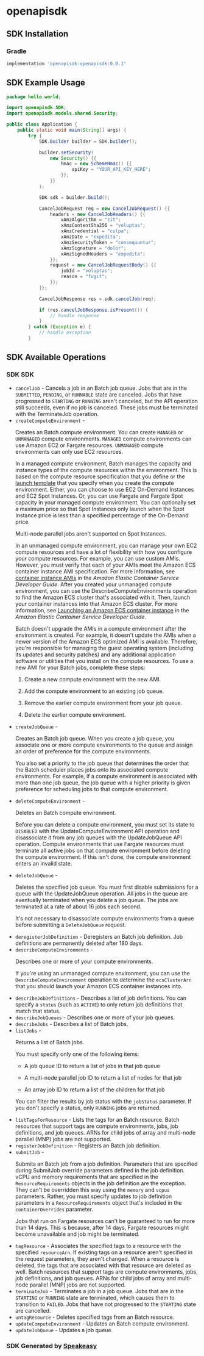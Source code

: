 # openapisdk

<!-- Start SDK Installation -->
## SDK Installation

### Gradle

```groovy
implementation 'openapisdk:openapisdk:0.0.1'
```
<!-- End SDK Installation -->

## SDK Example Usage
<!-- Start SDK Example Usage -->
```java
package hello.world;

import openapisdk.SDK;
import openapisdk.models.shared.Security;

public class Application {
    public static void main(String[] args) {
        try {
            SDK.Builder builder = SDK.builder();

            builder.setSecurity(
                new Security() {{
                    hmac = new SchemeHmac() {{
                        apiKey = "YOUR_API_KEY_HERE";
                    }};
                }}
            );

            SDK sdk = builder.build();

            CancelJobRequest req = new CancelJobRequest() {{
                headers = new CancelJobHeaders() {{
                    xAmzAlgorithm = "sit";
                    xAmzContentSha256 = "voluptas";
                    xAmzCredential = "culpa";
                    xAmzDate = "expedita";
                    xAmzSecurityToken = "consequuntur";
                    xAmzSignature = "dolor";
                    xAmzSignedHeaders = "expedita";
                }};
                request = new CancelJobRequestBody() {{
                    jobId = "voluptas";
                    reason = "fugit";
                }};
            }};

            CancelJobResponse res = sdk.cancelJob(req);

            if (res.cancelJobResponse.isPresent()) {
                // handle response
            }
        } catch (Exception e) {
            // handle exception
        }
```
<!-- End SDK Example Usage -->

<!-- Start SDK Available Operations -->
## SDK Available Operations

### SDK SDK

* `cancelJob` - Cancels a job in an Batch job queue. Jobs that are in the <code>SUBMITTED</code>, <code>PENDING</code>, or <code>RUNNABLE</code> state are canceled. Jobs that have progressed to <code>STARTING</code> or <code>RUNNING</code> aren't canceled, but the API operation still succeeds, even if no job is canceled. These jobs must be terminated with the <a>TerminateJob</a> operation.
* `createComputeEnvironment` - <p>Creates an Batch compute environment. You can create <code>MANAGED</code> or <code>UNMANAGED</code> compute environments. <code>MANAGED</code> compute environments can use Amazon EC2 or Fargate resources. <code>UNMANAGED</code> compute environments can only use EC2 resources.</p> <p>In a managed compute environment, Batch manages the capacity and instance types of the compute resources within the environment. This is based on the compute resource specification that you define or the <a href="https://docs.aws.amazon.com/AWSEC2/latest/UserGuide/ec2-launch-templates.html">launch template</a> that you specify when you create the compute environment. Either, you can choose to use EC2 On-Demand Instances and EC2 Spot Instances. Or, you can use Fargate and Fargate Spot capacity in your managed compute environment. You can optionally set a maximum price so that Spot Instances only launch when the Spot Instance price is less than a specified percentage of the On-Demand price.</p> <note> <p>Multi-node parallel jobs aren't supported on Spot Instances.</p> </note> <p>In an unmanaged compute environment, you can manage your own EC2 compute resources and have a lot of flexibility with how you configure your compute resources. For example, you can use custom AMIs. However, you must verify that each of your AMIs meet the Amazon ECS container instance AMI specification. For more information, see <a href="https://docs.aws.amazon.com/AmazonECS/latest/developerguide/container_instance_AMIs.html">container instance AMIs</a> in the <i>Amazon Elastic Container Service Developer Guide</i>. After you created your unmanaged compute environment, you can use the <a>DescribeComputeEnvironments</a> operation to find the Amazon ECS cluster that's associated with it. Then, launch your container instances into that Amazon ECS cluster. For more information, see <a href="https://docs.aws.amazon.com/AmazonECS/latest/developerguide/launch_container_instance.html">Launching an Amazon ECS container instance</a> in the <i>Amazon Elastic Container Service Developer Guide</i>.</p> <note> <p>Batch doesn't upgrade the AMIs in a compute environment after the environment is created. For example, it doesn't update the AMIs when a newer version of the Amazon ECS optimized AMI is available. Therefore, you're responsible for managing the guest operating system (including its updates and security patches) and any additional application software or utilities that you install on the compute resources. To use a new AMI for your Batch jobs, complete these steps:</p> <ol> <li> <p>Create a new compute environment with the new AMI.</p> </li> <li> <p>Add the compute environment to an existing job queue.</p> </li> <li> <p>Remove the earlier compute environment from your job queue.</p> </li> <li> <p>Delete the earlier compute environment.</p> </li> </ol> </note>
* `createJobQueue` - <p>Creates an Batch job queue. When you create a job queue, you associate one or more compute environments to the queue and assign an order of preference for the compute environments.</p> <p>You also set a priority to the job queue that determines the order that the Batch scheduler places jobs onto its associated compute environments. For example, if a compute environment is associated with more than one job queue, the job queue with a higher priority is given preference for scheduling jobs to that compute environment.</p>
* `deleteComputeEnvironment` - <p>Deletes an Batch compute environment.</p> <p>Before you can delete a compute environment, you must set its state to <code>DISABLED</code> with the <a>UpdateComputeEnvironment</a> API operation and disassociate it from any job queues with the <a>UpdateJobQueue</a> API operation. Compute environments that use Fargate resources must terminate all active jobs on that compute environment before deleting the compute environment. If this isn't done, the compute environment enters an invalid state.</p>
* `deleteJobQueue` - <p>Deletes the specified job queue. You must first disable submissions for a queue with the <a>UpdateJobQueue</a> operation. All jobs in the queue are eventually terminated when you delete a job queue. The jobs are terminated at a rate of about 16 jobs each second.</p> <p>It's not necessary to disassociate compute environments from a queue before submitting a <code>DeleteJobQueue</code> request.</p>
* `deregisterJobDefinition` - Deregisters an Batch job definition. Job definitions are permanently deleted after 180 days.
* `describeComputeEnvironments` - <p>Describes one or more of your compute environments.</p> <p>If you're using an unmanaged compute environment, you can use the <code>DescribeComputeEnvironment</code> operation to determine the <code>ecsClusterArn</code> that you should launch your Amazon ECS container instances into.</p>
* `describeJobDefinitions` - Describes a list of job definitions. You can specify a <code>status</code> (such as <code>ACTIVE</code>) to only return job definitions that match that status.
* `describeJobQueues` - Describes one or more of your job queues.
* `describeJobs` - Describes a list of Batch jobs.
* `listJobs` - <p>Returns a list of Batch jobs.</p> <p>You must specify only one of the following items:</p> <ul> <li> <p>A job queue ID to return a list of jobs in that job queue</p> </li> <li> <p>A multi-node parallel job ID to return a list of nodes for that job</p> </li> <li> <p>An array job ID to return a list of the children for that job</p> </li> </ul> <p>You can filter the results by job status with the <code>jobStatus</code> parameter. If you don't specify a status, only <code>RUNNING</code> jobs are returned.</p>
* `listTagsForResource` - Lists the tags for an Batch resource. Batch resources that support tags are compute environments, jobs, job definitions, and job queues. ARNs for child jobs of array and multi-node parallel (MNP) jobs are not supported.
* `registerJobDefinition` - Registers an Batch job definition.
* `submitJob` - <p>Submits an Batch job from a job definition. Parameters that are specified during <a>SubmitJob</a> override parameters defined in the job definition. vCPU and memory requirements that are specified in the <code>ResourceRequirements</code> objects in the job definition are the exception. They can't be overridden this way using the <code>memory</code> and <code>vcpus</code> parameters. Rather, you must specify updates to job definition parameters in a <code>ResourceRequirements</code> object that's included in the <code>containerOverrides</code> parameter.</p> <important> <p>Jobs that run on Fargate resources can't be guaranteed to run for more than 14 days. This is because, after 14 days, Fargate resources might become unavailable and job might be terminated.</p> </important>
* `tagResource` - Associates the specified tags to a resource with the specified <code>resourceArn</code>. If existing tags on a resource aren't specified in the request parameters, they aren't changed. When a resource is deleted, the tags that are associated with that resource are deleted as well. Batch resources that support tags are compute environments, jobs, job definitions, and job queues. ARNs for child jobs of array and multi-node parallel (MNP) jobs are not supported.
* `terminateJob` - Terminates a job in a job queue. Jobs that are in the <code>STARTING</code> or <code>RUNNING</code> state are terminated, which causes them to transition to <code>FAILED</code>. Jobs that have not progressed to the <code>STARTING</code> state are cancelled.
* `untagResource` - Deletes specified tags from an Batch resource.
* `updateComputeEnvironment` - Updates an Batch compute environment.
* `updateJobQueue` - Updates a job queue.

<!-- End SDK Available Operations -->

### SDK Generated by [Speakeasy](https://docs.speakeasyapi.dev/docs/using-speakeasy/client-sdks)
